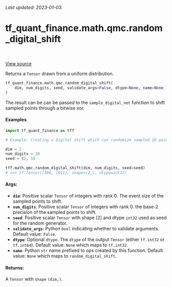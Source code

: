 <!--
This file is generated by a tool. Do not edit directly.
For open-source contributions the docs will be updated automatically.
-->

*Last updated: 2023-01-03.*

<div itemscope itemtype="http://developers.google.com/ReferenceObject">
<meta itemprop="name" content="tf_quant_finance.math.qmc.random_digital_shift" />
<meta itemprop="path" content="Stable" />
</div>

# tf_quant_finance.math.qmc.random_digital_shift

<!-- Insert buttons and diff -->

<table class="tfo-notebook-buttons tfo-api" align="left">
</table>

<a target="_blank" href="https://github.com/google/tf-quant-finance/blob/master/tf_quant_finance/math/qmc/digital_net.py">View source</a>



Returns a `Tensor` drawn from a uniform distribution.

```python
tf_quant_finance.math.qmc.random_digital_shift(
    dim, num_digits, seed, validate_args=False, dtype=None, name=None
)
```



<!-- Placeholder for "Used in" -->

The result can be can be passed to the `sample_digital_net` function to shift
sampled points through a bitwise xor.

#### Examples

```python
import tf_quant_finance as tff

# Example: Creating a Digital shift which can randomize sampled 2D points.

dim = 2
num_digits = 10
seed = (2, 3)

tff.math.qmc.random_digital_shift(dim, num_digits, seed=seed)
# ==> tf.Tensor([586, 1011], shape=(2,), dtype=int32)
```

#### Args:


* <b>`dim`</b>: Positive scalar `Tensor` of integers with rank 0. The event size of the
  sampled points to shift.
* <b>`num_digits`</b>: Positive scalar `Tensor` of integers with rank 0. the base-2
  precision of the sampled points to shift.
* <b>`seed`</b>: Positive scalar `Tensor` with shape [2] and dtype `int32` used as seed
  for the random generator.
* <b>`validate_args`</b>: Python `bool` indicating whether to validate arguments.
  Default value: `False`.
* <b>`dtype`</b>: Optional `dtype`. The `dtype` of the output `Tensor` (either
  `tf.int32` or `tf.int64`).
  Default value: `None` which maps to `tf.int32`.
* <b>`name`</b>: Python `str` name prefixed to ops created by this function.
  Default value: `None` which maps to `random_digital_shift`.


#### Returns:

A `Tensor` with `shape` `(dim,)`.
